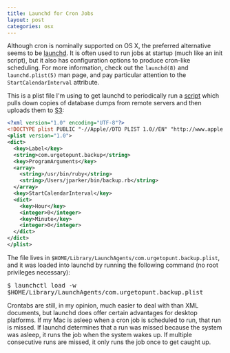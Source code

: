 ```yaml
---
title: Launchd for Cron Jobs
layout: post
categories: osx
---
```


Although cron is nominally supported on OS X, the preferred alternative
seems to be [launchd](http://developer.apple.com/MacOsX/launchd.html).
It is often used to run jobs at startup (much like an init script), but
it also has configuration options to produce cron-like scheduling. For
more information, check out the <code>launchd(8)</code> and
<code>launchd.plist(5)</code> man page, and pay particular attention to
the <code>StartCalendarInterval</code> attribute.

This is a plist file I'm using to get launchd to periodically run a
[script](http://github.com/jparker/dotfiles/blob/master/bin/backup.rb)
which pulls down copies of database dumps from remote servers and then
uploads them to [S3](http://aws.amazon.com/s3/):

```xml
<?xml version="1.0" encoding="UTF-8"?>
<!DOCTYPE plist PUBLIC "-//Apple//DTD PLIST 1.0//EN" "http://www.apple.com/DTDs/PropertyList-1.0.dtd">
<plist version="1.0">
<dict>
  <key>Label</key>
  <string>com.urgetopunt.backup</string>
  <key>ProgramArguments</key>
  <array>
    <string>/usr/bin/ruby</string>
    <string>/Users/jparker/bin/backup.rb</string>
  </array>
  <key>StartCalendarInterval</key>
  <dict>
    <key>Hour</key>
    <integer>0</integer>
    <key>Minute</key>
    <integer>0</integer>
  </dict>
</dict>
</plist>
```

The file lives in
<code>$HOME/Library/LaunchAgents/com.urgetopunt.backup.plist</code>,
and it was loaded into launchd by running the following command (no root
privileges necessary):

<kbd>$ launchctl load -w $HOME/Library/LaunchAgents/com.urgetopunt.backup.plist</kbd>

Crontabs are still, in my opinion, much easier to deal with than XML
documents, but launchd does offer certain advantages for desktop
platforms. If my Mac is asleep when a cron job is scheduled to run, that
run is missed. If launchd determines that a run was missed because the
system was asleep, it runs the job when the system wakes up. If multiple
consecutive runs are missed, it only runs the job once to get caught up.
